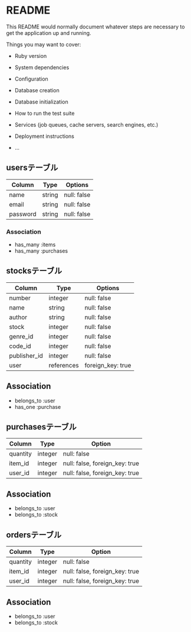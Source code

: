 # README

This README would normally document whatever steps are necessary to get the
application up and running.

Things you may want to cover:

* Ruby version

* System dependencies

* Configuration

* Database creation

* Database initialization

* How to run the test suite

* Services (job queues, cache servers, search engines, etc.)

* Deployment instructions

* ...

## usersテーブル

| Column   | Type   | Options     |
| -------- | ------ | ----------- |
| name     | string | null: false |
| email    | string | null: false |
| password | string | null: false |

### Association

- has_many :items
- has_many :purchases

## stocksテーブル

| Column        | Type       | Options           |
| ------------- | ---------- | ----------------- |
| number        | integer    | null: false       |
| name          | string     | null: false       |
| author        | string     | null: false       |
| stock         | integer    | null: false       |
| genre_id      | integer    | null: false       |
| code_id       | integer    | null: false       |
| publisher_id  | integer    | null: false       |
| user          | references | foreign_key: true |


## Association

- belongs_to :user
- has_one :purchase


## purchasesテーブル

| Column          | Type       | Option                         |
| --------------- | ---------- | ------------------------------ |
| quantity        | integer    | null: false                    |
| item_id         | integer    | null: false, foreign_key: true |
| user_id         | integer    | null: false, foreign_key: true |

## Association

- belongs_to :user
- belongs_to :stock


## ordersテーブル

| Column          | Type       | Option                         |
| --------------- | ---------- | ------------------------------ |
| quantity        | integer    | null: false                    |
| item_id         | integer    | null: false, foreign_key: true |
| user_id         | integer    | null: false, foreign_key: true |

## Association

- belongs_to :user
- belongs_to :stock

